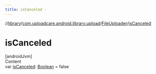 ```yaml
---
title: isCanceled -
---
```

//[library](../../index.md)/[com.uploadcare.android.library.upload](../index.md)/[FileUploader](index.md)/[isCanceled](is-canceled.md)



# isCanceled  
[androidJvm]  
Content  
var [isCanceled](is-canceled.md): [Boolean](https://kotlinlang.org/api/latest/jvm/stdlib/kotlin/-boolean/index.html) = false  



